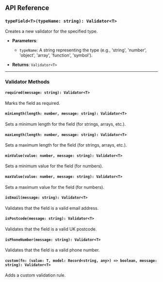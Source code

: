 ## API Reference

### `typeField<T>(typeName: string): Validator<T>`

Creates a new validator for the specified type.

- **Parameters**:

  - `typeName`: A string representing the type (e.g., 'string', 'number', 'object', 'array', 'function', 'symbol').

- **Returns**: `Validator<T>`

---

### Validator Methods

#### `required(message: string): Validator<T>`

Marks the field as required.

#### `minLength(length: number, message: string): Validator<T>`

Sets a minimum length for the field (for strings, arrays, etc.).

#### `maxLength(length: number, message: string): Validator<T>`

Sets a maximum length for the field (for strings, arrays, etc.).

#### `minValue(value: number, message: string): Validator<T>`

Sets a minimum value for the field (for numbers).

#### `maxValue(value: number, message: string): Validator<T>`

Sets a maximum value for the field (for numbers).

#### `isEmail(message: string): Validator<T>`

Validates that the field is a valid email address.

#### `isPostcode(message: string): Validator<T>`

Validates that the field is a valid UK postcode.

#### `isPhoneNumber(message: string): Validator<T>`

Validates that the field is a valid phone number.

#### `custom(fn: (value: T, model: Record<string, any>) => boolean, message: string): Validator<T>`

Adds a custom validation rule.
